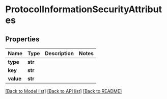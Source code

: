 # ProtocolInformationSecurityAttributes

## Properties
Name | Type | Description | Notes
------------ | ------------- | ------------- | -------------
**type** | **str** |  | 
**key** | **str** |  | 
**value** | **str** |  | 

[[Back to Model list]](../README.md#documentation-for-models) [[Back to API list]](../README.md#documentation-for-api-endpoints) [[Back to README]](../README.md)

